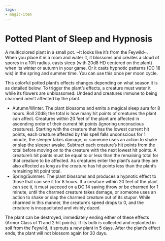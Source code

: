 ```yaml
---
tags:
- magic-item
---
```


# Potted Plant of Sleep and Hypnosis

A multicolored plant in a small pot. ~It looks like it’s from the Feywild~. When you place it in a room and water it, it blossoms and creates a cloud of spores in a 10ft radius. casts sleep (with 20d8 HD centered on the plant) when its winter or autumn in your game. Or it casts hypnotic patterns (DC 18 wis) in the spring and summer time. You can use this once per moon cycle.

This colorful potted plant’s effects changes depending on what season it is as detailed below. To trigger the plant’s effects, a creature must water it while its flowers are unblossomed. Undead and creatures immune to being charmed aren’t affected by the plant.

- Autumn/Winter. The plant blossoms and emits a magical sleep aura for 8 hours. Roll 20d8; the total is how many hit points of creatures the plant can affect. Creatures within 20 feet of the plant are affected in ascending order of their current hit points (ignoring unconscious creatures). Starting with the creature that has the lowest current hit points, each creature affected by this spell falls unconscious for 1 minute, the sleeper takes damage, or someone uses an action to shake or slap the sleeper awake. Subtract each creature’s hit points from the total before moving on to the creature with the next lowest hit points. A creature’s hit points must be equal to or less than the remaining total for that creature to be affected. As creatures enter the plant’s aura they are also affected as long as the creature has hit points less than the plant’s remaining hit point total.
- Spring/Summer. The plant blossoms and produces a hypnotic effect to those that can see it for 8 hours. If a creature within 20 feet of the plant can see it, it must succeed on a DC 14 saving throw or be charmed for 1 minute, until the charmed creature takes damage, or someone uses an action to shake or slap the charmed creature out of its stupor. While charmed in this manner, the creature’s speed drops to 0, and the creature is incapacitated and visibly dazed.

The plant can be destroyed, immediately ending either of these effects (Armor Class of 11 and 2 hit points). If its bulb is collected and replanted in soil from the Feywild, it sprouts a new plant in 5 days. After the plant’s effect ends, the plant will not blossom again for 30 days.